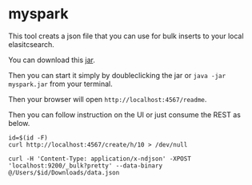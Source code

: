 # myspark

This tool creats a json file that you can use for bulk inserts to your local elasitcsearch.

You can download this [jar](https://github.com/TomonoriSoejima/myspark/blob/master/myspark.jar).

Then you can start it simply by doubleclicking the jar or `java -jar myspark.jar` from your terminal.

Then your browser will open `http://localhost:4567/readme`.

Then you can follow instruction on the UI or just consume the REST as below.


```
id=$(id -F)
curl http://localhost:4567/create/h/10 > /dev/null

curl -H 'Content-Type: application/x-ndjson' -XPOST 'localhost:9200/_bulk?pretty' --data-binary @/Users/$id/Downloads/data.json
```
